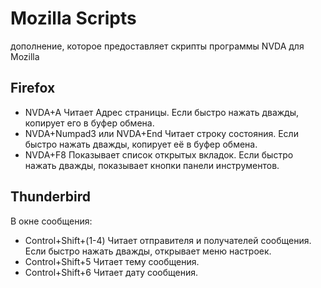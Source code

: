 # Mozilla Scripts
 
 дополнение, которое предоставляет скрипты программы NVDA для Mozilla   
 
## Firefox

* NVDA+A Читает Адрес страницы. Если быстро нажать дважды, копирует его в буфер обмена.
* NVDA+Numpad3 или NVDA+End Читает строку состояния. Если быстро нажать дважды, копирует её в буфер обмена.
* NVDA+F8 Показывает список открытых вкладок. Если быстро нажать дважды, показывает кнопки панели инструментов.
 
## Thunderbird
 
В окне сообщения:

* Control+Shift+(1-4) Читает отправителя и получателей сообщения. Если быстро нажать дважды, открывает меню настроек.
* Control+Shift+5 Читает тему сообщения.
* Control+Shift+6 Читает дату сообщения.
